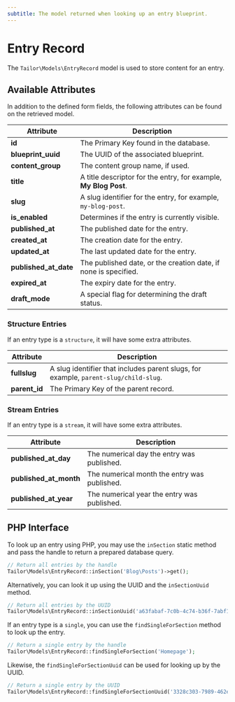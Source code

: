 ```yaml
---
subtitle: The model returned when looking up an entry blueprint.
---
```

# Entry Record

The `Tailor\Models\EntryRecord` model is used to store content for an entry.

## Available Attributes

In addition to the defined form fields, the following attributes can be found on the retrieved model.

Attribute | Description
-------- | -------------
**id** | The Primary Key found in the database.
**blueprint_uuid** | The UUID of the associated blueprint.
**content_group** | The content group name, if used.
**title** | A title descriptor for the entry, for example, **My Blog Post**.
**slug** | A slug identifier for the entry, for example, `my-blog-post`.
**is_enabled** | Determines if the entry is currently visible.
**published_at** | The published date for the entry.
**created_at** | The creation date for the entry.
**updated_at** | The last updated date for the entry.
**published_at_date** | The published date, or the creation date, if none is specified.
**expired_at** | The expiry date for the entry.
**draft_mode** | A special flag for determining the draft status.

### Structure Entries

If an entry type is a `structure`, it will have some extra attributes.

Attribute | Description
-------- | -------------
**fullslug** | A slug identifier that includes parent slugs, for example, `parent-slug/child-slug`.
**parent_id** | The Primary Key of the parent record.

### Stream Entries

If an entry type is a `stream`, it will have some extra attributes.

Attribute | Description
-------- | -------------
**published_at_day** | The numerical day the entry was published.
**published_at_month** | The numerical month the entry was published.
**published_at_year** | The numerical year the entry was published.

## PHP Interface

To look up an entry using PHP, you may use the `inSection` static method and pass the handle to return a prepared database query.

```php
// Return all entries by the handle
Tailor\Models\EntryRecord::inSection('Blog\Posts')->get();
```

Alternatively, you can look it up using the UUID and the `inSectionUuid` method.

```php
// Return all entries by the UUID
Tailor\Models\EntryRecord::inSectionUuid('a63fabaf-7c0b-4c74-b36f-7abf1a3ad1c1')->get();
```

If an entry type is a `single`, you can use the `findSingleForSection` method to look up the entry.

```php
// Return a single entry by the handle
Tailor\Models\EntryRecord::findSingleForSection('Homepage');
```

Likewise, the `findSingleForSectionUuid` can be used for looking up by the UUID.

```php
// Return a single entry by the UUID
Tailor\Models\EntryRecord::findSingleForSectionUuid('3328c303-7989-462e-b866-27e7037ba275');
```
